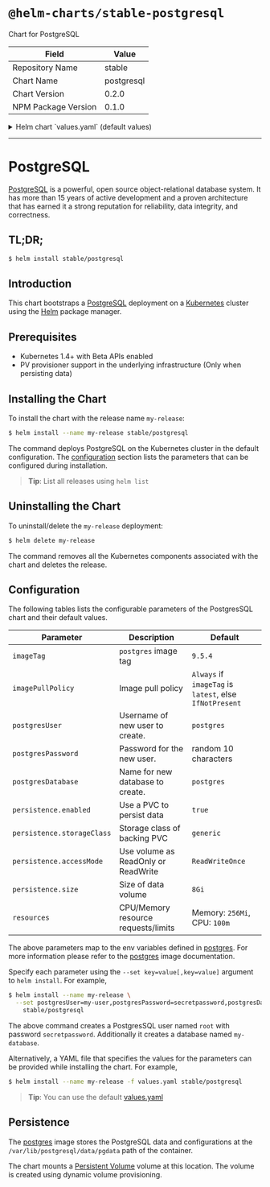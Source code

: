 # `@helm-charts/stable-postgresql`

Chart for PostgreSQL

| Field               | Value      |
| ------------------- | ---------- |
| Repository Name     | stable     |
| Chart Name          | postgresql |
| Chart Version       | 0.2.0      |
| NPM Package Version | 0.1.0      |

<details>

<summary>Helm chart `values.yaml` (default values)</summary>

```yaml
## postgres image version
## ref: https://hub.docker.com/r/library/postgres/tags/
##
imageTag: '9.5.4'

## Specify a imagePullPolicy
## 'Always' if imageTag is 'latest', else set to 'IfNotPresent'
## ref: http://kubernetes.io/docs/user-guide/images/#pre-pulling-images
##
# imagePullPolicy:

## Create a database user
## Default: postgres
# postgresUser:
## Default: random 10 character string
# postgresPassword:

## Create a database
## Default: the postgres user
# postgresDatabase:

## Persist data to a persitent volume
persistence:
  enabled: true
  storageClass: generic
  accessMode: ReadWriteOnce
  size: 8Gi

## Configure resource requests and limits
## ref: http://kubernetes.io/docs/user-guide/compute-resources/
##
resources:
  requests:
    memory: 256Mi
    cpu: 100m
```

</details>

---

# PostgreSQL

[PostgreSQL](https://postgresql.org) is a powerful, open source object-relational database system. It has more than 15 years of active development and a proven architecture that has earned it a strong reputation for reliability, data integrity, and correctness.

## TL;DR;

```bash
$ helm install stable/postgresql
```

## Introduction

This chart bootstraps a [PostgreSQL](https://github.com/docker-library/postgres) deployment on a [Kubernetes](http://kubernetes.io) cluster using the [Helm](https://helm.sh) package manager.

## Prerequisites

- Kubernetes 1.4+ with Beta APIs enabled
- PV provisioner support in the underlying infrastructure (Only when persisting data)

## Installing the Chart

To install the chart with the release name `my-release`:

```bash
$ helm install --name my-release stable/postgresql
```

The command deploys PostgreSQL on the Kubernetes cluster in the default configuration. The [configuration](#configuration) section lists the parameters that can be configured during installation.

> **Tip**: List all releases using `helm list`

## Uninstalling the Chart

To uninstall/delete the `my-release` deployment:

```bash
$ helm delete my-release
```

The command removes all the Kubernetes components associated with the chart and deletes the release.

## Configuration

The following tables lists the configurable parameters of the PostgresSQL chart and their default values.

| Parameter                  | Description                         | Default                                                 |
| -------------------------- | ----------------------------------- | ------------------------------------------------------- |
| `imageTag`                 | `postgres` image tag                | `9.5.4`                                                 |
| `imagePullPolicy`          | Image pull policy                   | `Always` if `imageTag` is `latest`, else `IfNotPresent` |
| `postgresUser`             | Username of new user to create.     | `postgres`                                              |
| `postgresPassword`         | Password for the new user.          | random 10 characters                                    |
| `postgresDatabase`         | Name for new database to create.    | `postgres`                                              |
| `persistence.enabled`      | Use a PVC to persist data           | `true`                                                  |
| `persistence.storageClass` | Storage class of backing PVC        | `generic`                                               |
| `persistence.accessMode`   | Use volume as ReadOnly or ReadWrite | `ReadWriteOnce`                                         |
| `persistence.size`         | Size of data volume                 | `8Gi`                                                   |
| `resources`                | CPU/Memory resource requests/limits | Memory: `256Mi`, CPU: `100m`                            |

The above parameters map to the env variables defined in [postgres](http://github.com/docker-library/postgres). For more information please refer to the [postgres](http://github.com/docker-library/postgres) image documentation.

Specify each parameter using the `--set key=value[,key=value]` argument to `helm install`. For example,

```bash
$ helm install --name my-release \
  --set postgresUser=my-user,postgresPassword=secretpassword,postgresDatabase=my-database \
    stable/postgresql
```

The above command creates a PostgresSQL user named `root` with password `secretpassword`. Additionally it creates a database named `my-database`.

Alternatively, a YAML file that specifies the values for the parameters can be provided while installing the chart. For example,

```bash
$ helm install --name my-release -f values.yaml stable/postgresql
```

> **Tip**: You can use the default [values.yaml](values.yaml)

## Persistence

The [postgres](https://github.com/docker-library/postgres) image stores the PostgreSQL data and configurations at the `/var/lib/postgresql/data/pgdata` path of the container.

The chart mounts a [Persistent Volume](kubernetes.io/docs/user-guide/persistent-volumes/) volume at this location. The volume is created using dynamic volume provisioning.
